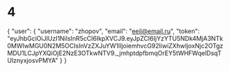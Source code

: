 # 4

{
    "user": {
        "username": "zhopov",
        "email": "eeil@email.ru",
        "token": "eyJhbGciOiJIUzI1NiIsInR5cCI6IkpXVCJ9.eyJpZCI6IjYzYTU5NDk4MjA3NTk0MWIwMGU0N2M5OCIsInVzZXJuYW1lIjoiemhvcG92IiwiZXhwIjoxNjc2OTgzMDU1LCJpYXQiOjE2NzE3OTkwNTV9._jmhptdpfbmqOrEY5tWHFWqelDsqTUlznyxjosvPMYA"
    }
}
